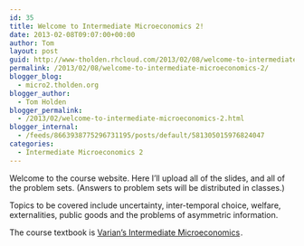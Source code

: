 ```yaml
---
id: 35
title: Welcome to Intermediate Microeconomics 2!
date: 2013-02-08T09:07:00+00:00
author: Tom
layout: post
guid: http://www-tholden.rhcloud.com/2013/02/08/welcome-to-intermediate-microeconomics-2/
permalink: /2013/02/08/welcome-to-intermediate-microeconomics-2/
blogger_blog:
  - micro2.tholden.org
blogger_author:
  - Tom Holden
blogger_permalink:
  - /2013/02/welcome-to-intermediate-microeconomics-2.html
blogger_internal:
  - /feeds/8663938775296731195/posts/default/581305015976824047
categories:
  - Intermediate Microeconomics 2
---
```

Welcome to the course website. Here I&#8217;ll upload all of the slides, and all of the problem sets. (Answers to problem sets will be distributed in classes.)

Topics to be covered include uncertainty, inter-temporal choice, welfare, externalities, public goods and the problems of asymmetric information.

The course textbook is [Varian&#8217;s Intermediate Microeconomics](http://www.amazon.co.uk/gp/product/0393935337/ref=as_li_qf_sp_asin_tl?ie=UTF8&camp=1634&creative=6738&creativeASIN=0393935337&linkCode=as2&tag=tholdenorg-21)<img src="http://www.assoc-amazon.co.uk/e/ir?t=tholdenorg-21&l=as2&o=2&a=0393935337" width="1" height="1" border="0" alt="" style="border:none !important; margin:0px !important;" />.